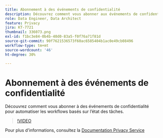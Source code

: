 ```yaml
---
title: Abonnement à des événements de confidentialité
description: Découvrez comment vous abonner aux événements de confidentialité pour automatiser les workflows basés sur l’état des tâches.
role: Data Engineer, Data Architect
feature: Privacy
jira: KT-7721
thumbnail: 336073.png
exl-id: f1bc3e84-0b4b-40d0-83a5-f0f76a71f81d
source-git-commit: 90f7621536573f60ac6585404b1ac0e49cb08496
workflow-type: tm+mt
source-wordcount: '46'
ht-degree: 30%

---
```



# Abonnement à des événements de confidentialité

Découvrez comment vous abonner à des événements de confidentialité pour automatiser les workflows basés sur l’état des tâches.

>[!VIDEO](https://video.tv.adobe.com/v/336073?quality=12&learn=on)

Pour plus d’informations, consultez la [Documentation Privacy Service](https://experienceleague.adobe.com/docs/experience-platform/privacy/home.html?lang=fr)
